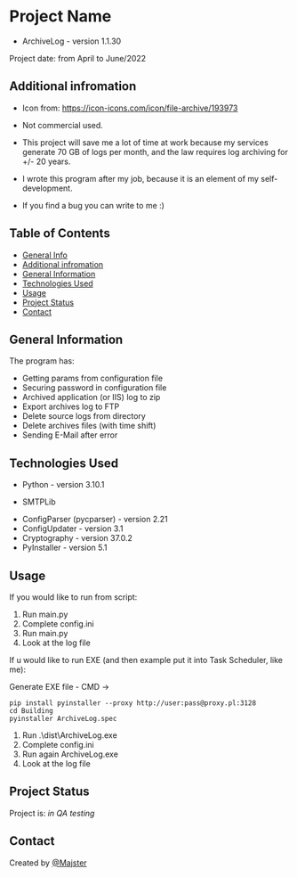 # Project Name
* ArchiveLog - version 1.1.30

Project date: from April to June/2022


## Additional infromation
- Icon from: https://icon-icons.com/icon/file-archive/193973
- Not commercial used.

- This project will save me a lot of time at work because my services generate 70 GB of logs per month, and the law requires log archiving for +/- 20 years.
- I wrote this program after my job, because it is an element of my self-development.
- If you find a bug you can write to me :)


## Table of Contents
* [General Info](#general-information)
* [Additional infromation](#additional-infromation)
* [General Information](#general-information)
* [Technologies Used](#technologies-used)
* [Usage](#usage)
* [Project Status](#project-status)
* [Contact](#contact)
<!-- * [License](#license) -->


## General Information
The program has:
- Getting params from configuration file
- Securing password in configuration file
- Archived application (or IIS) log to zip
- Export archives log to FTP
- Delete source logs from directory
- Delete archives files (with time shift)
- Sending E-Mail after error 


## Technologies Used
- Python - version 3.10.1
* SMTPLib
- ConfigParser (pycparser) - version 2.21
- ConfigUpdater - version 3.1
- Cryptography - version 37.0.2
- PyInstaller - version 5.1

<!--
## Features
None


## Screenshots
![Example screenshot](./img/screenshot.png)


## Setup
What are the project requirements/dependencies? Where are they listed? A requirements.txt or a Pipfile.lock file perhaps? Where is it located?

Proceed to describe how to install / setup one's local environment / get started with the project.
-->

## Usage
If you would like to run from script:
1. Run main.py
2. Complete config.ini
3. Run main.py
4. Look at the log file

If u would like to run EXE (and then example put it into Task Scheduler, like me):

Generate EXE file - CMD ->
```batch
pip install pyinstaller --proxy http://user:pass@proxy.pl:3128
cd Building
pyinstaller ArchiveLog.spec
```

1. Run .\dist\ArchiveLog.exe
2. Complete config.ini
3. Run again ArchiveLog.exe
4. Look at the log file


## Project Status
Project is: _in QA testing_

<!-- _complete_ / _no longer being worked on_ (and why) -->

<!--
## Room for Improvement
No plans
-->

## Contact
Created by [@Majster](mailto:rachuna.mikolaj@gmail.com)
